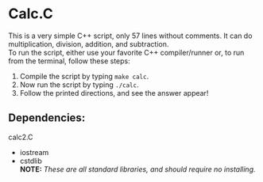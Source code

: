 # Calc.C

This is a very simple C++ script, only 57 lines without comments. It can do multiplication, division, addition, and subtraction.  
To run the script, either use your favorite C++ compiler/runner or, to run from the terminal, follow these steps:  
 1. Compile the script by typing `make calc`.  
 2. Now run the script by typing `./calc`.  
 3. Follow the printed directions, and see the answer appear!

## Dependencies:
calc2.C
- iostream
- cstdlib  
**NOTE:** *These are all standard libraries, and should require no installing.*
